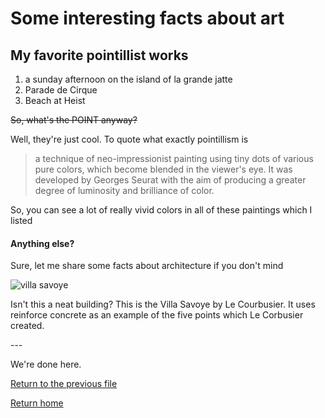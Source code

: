 # Some interesting facts about art

## My favorite pointillist works

1. a sunday afternoon on the island of la grande jatte
2. Parade de Cirque
3. Beach at Heist

~~So, what's the POINT anyway?~~

Well, they're just cool. To quote what exactly pointillism is

> a technique of neo-impressionist painting using tiny dots of various pure colors, which become blended in the viewer's eye. It was developed by Georges Seurat with the aim of producing a greater degree of luminosity and brilliance of color.

So, you can see a lot of really vivid colors in all of these paintings which I listed

#### Anything else?

Sure, let me share some facts about architecture if you don't mind

![villa savoye](https://images.adsttc.com/media/images/5037/e694/28ba/0d59/9b00/035d/large_jpg/stringio.jpg?1414231174)

Isn't this a neat building? This is the Villa Savoye by Le Courbusier. It uses reinforce concrete as an example of the five points which Le Corbusier created.



\---

We're done here.



[Return to the previous file](notablethings.md)

[Return home](README.md)
